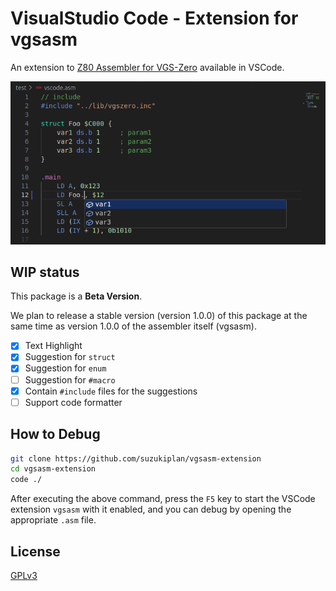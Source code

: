 # VisualStudio Code - Extension for vgsasm

An extension to [Z80 Assembler for VGS-Zero](https://github.com/suzukiplan/vgsasm) available in VSCode.

![preview](./preview.png)

## WIP status

This package is a **Beta Version**.

We plan to release a stable version (version 1.0.0) of this package at the same time as version 1.0.0 of the assembler itself (vgsasm).

- [x] Text Highlight
- [x] Suggestion for `struct`
- [x] Suggestion for `enum`
- [ ] Suggestion for `#macro`
- [x] Contain `#include` files for the suggestions
- [ ] Support code formatter

## How to Debug

```bash
git clone https://github.com/suzukiplan/vgsasm-extension
cd vgsasm-extension
code ./
```

After executing the above command, press the `F5` key to start the VSCode extension `vgsasm` with it enabled, and you can debug by opening the appropriate `.asm` file.

## License

[GPLv3](./LICENSE.txt)

